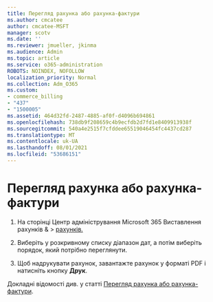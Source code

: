 ```yaml
---
title: Перегляд рахунка або рахунка-фактури
ms.author: cmcatee
author: cmcatee-MSFT
manager: scotv
ms.date: ''
ms.reviewer: jmueller, jkinma
ms.audience: Admin
ms.topic: article
ms.service: o365-administration
ROBOTS: NOINDEX, NOFOLLOW
localization_priority: Normal
ms.collection: Adm_O365
ms.custom:
- commerce_billing
- "437"
- "1500005"
ms.assetid: 464d32fd-2487-4885-af0f-d4096b694861
ms.openlocfilehash: 738db9f208659c4b9ecfdb2d7fd1e8409913938f
ms.sourcegitcommit: 540a4e2515f7cfddee65519046454fc4437cd287
ms.translationtype: MT
ms.contentlocale: uk-UA
ms.lasthandoff: 08/01/2021
ms.locfileid: "53686151"
---
```

# <a name="view-my-bill-or-invoice"></a>Перегляд рахунка або рахунка-фактури

1. На сторінці Центр адміністрування Microsoft 365 Виставлення  рахунків & \> [рахунків.](https://go.microsoft.com/fwlink/p/?linkid=848039)

2. Виберіть у розкривному списку діапазон дат, а потім виберіть порядок, який потрібно переглянути.

3. Щоб надрукувати рахунок, завантажте рахунок у форматі PDF і натисніть кнопку **Друк**.

Докладні відомості див. у статті [Перегляд рахунка або рахунка-фактури](/microsoft-365/commerce/billing-and-payments/view-your-bill-or-invoice).
